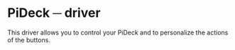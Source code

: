 # PiDeck ─ driver  
This driver allows you to control your PiDeck and to personalize the actions of the buttons.
